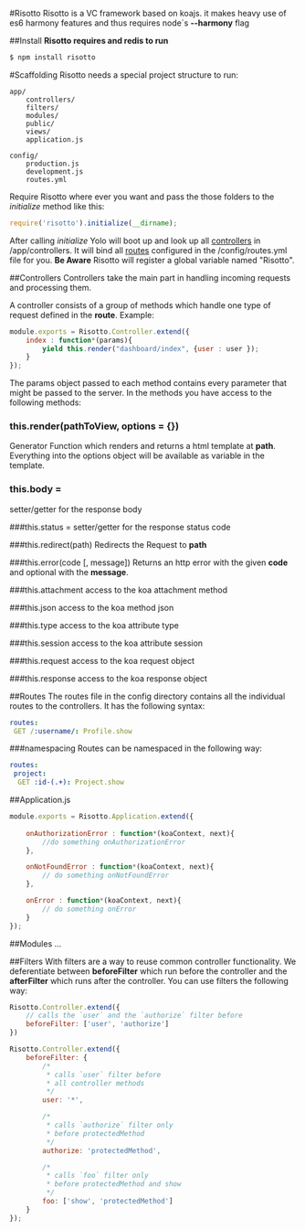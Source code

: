 #Risotto
Risotto is a VC framework based on koajs. it makes heavy use of es6 harmony features and thus requires node´s **--harmony** flag

##Install
__Risotto requires and redis to run__
```sh
$ npm install risotto
```

#Scaffolding 
Risotto needs a special project structure to run:
```
app/
	controllers/
	filters/
	modules/
	public/
	views/
	application.js

config/
	production.js
	development.js
	routes.yml
```

Require Risotto where ever you want and pass the those folders to the *initialize* method like this: 

```js
require('risotto').initialize(__dirname);
```

After calling *initialize* Yolo will boot up and look up all [controllers](https://github.com/wemakeweb/Risotto#controllers) in /app/controllers. It will bind all [routes](https://github.com/wemakeweb/Risotto#routes) configured in the /config/routes.yml file for you. 
__Be Aware__ Risotto will register a global variable named "Risotto".

##Controllers
Controllers take the main part in handling incoming requests and processing them.

A controller consists of a group of methods which handle one type of request defined in the **route**. Example:
```js
module.exports = Risotto.Controller.extend({
	index : function*(params){
		yield this.render("dashboard/index", {user : user });
	}
});
```
The params object passed to each method contains every parameter that might be passed to the server. In the methods you have access to the following methods:

### this.render(pathToView, options = {})
Generator Function which renders and returns a html template at **path**. Everything into the options object will be available as variable in the template.

### this.body = 
setter/getter for the response body

###this.status =
setter/getter for the response status code

###this.redirect(path)
Redirects the Request to **path**

###this.error(code [, message])
Returns an http error with the given **code** and optional with the **message**.

###this.attachment
access to the koa attachment method

###this.json
access to the koa method json

###this.type
access to the koa attribute type

###this.session
access to the koa attribute session

###this.request
access to the koa request object

###this.response
access to the koa response object

##Routes
The routes file in the config directory contains all the individual routes to the controllers. It has the following syntax:

```yml
routes:
 GET /:username/: Profile.show
```
###namespacing
Routes can be namespaced in the following way:

```yml
routes:
 project:
  GET :id-(.+): Project.show
```

##Application.js

```js
module.exports = Risotto.Application.extend({
	
	onAuthorizationError : function*(koaContext, next){
		//do something onAuthorizationError
	},

	onNotFoundError : function*(koaContext, next){
		// do something onNotFoundError
	},

	onError : function*(koaContext, next){
		// do something onError
	}
});
```

##Modules
…

##Filters
With filters are a way to reuse common controller functionality. We deferentiate between **beforeFilter** which run before the controller and the **afterFilter** which runs after the controller. You can use filters the following way:

```js
Risotto.Controller.extend({
	// calls the `user` and the `authorize` filter before
	beforeFilter: ['user', 'authorize']
})

Risotto.Controller.extend({
	beforeFilter: {
		/* 
		 * calls `user` filter before 
		 * all controller methods
		 */
		user: '*', 

		/*
		 * calls `authorize` filter only 
		 * before protectedMethod
		 */
		authorize: 'protectedMethod',

		/*
		 * calls `foo` filter only 
		 * before protectedMethod and show
		 */
		foo: ['show', 'protectedMethod']
	}
});
```
